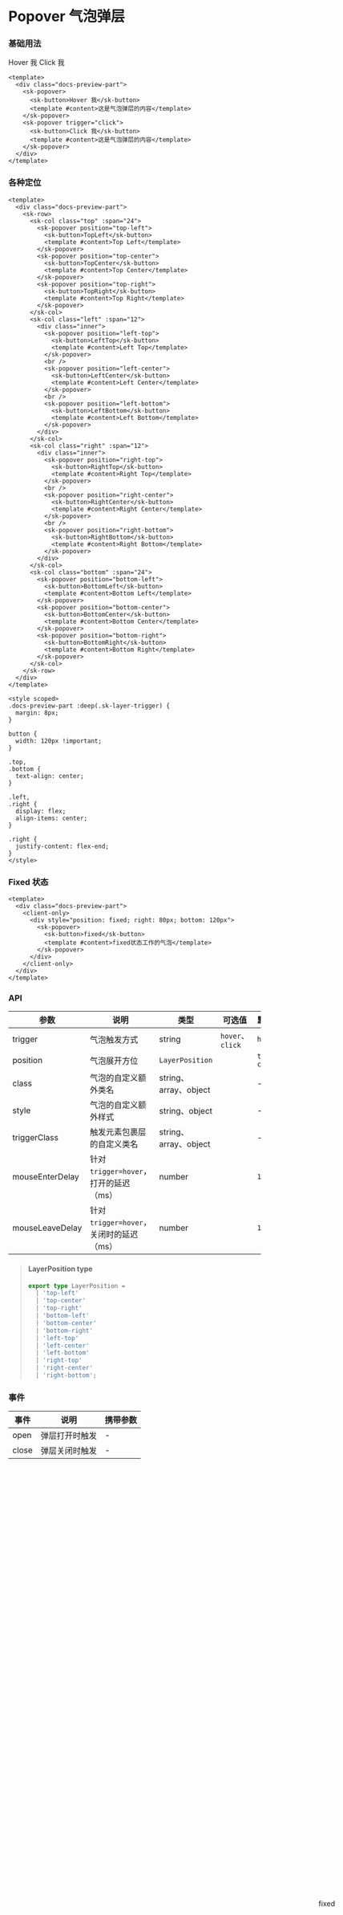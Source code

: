 # Popover 气泡弹层

### 基础用法

<div class="docs-preview-part">
  <client-only>
    <sk-popover>
      <sk-button>Hover 我</sk-button>
      <template #content>这是气泡弹层的内容</template>
    </sk-popover>
    <sk-popover trigger="click">
      <sk-button>Click 我</sk-button>
      <template #content>这是气泡弹层的内容</template>
    </sk-popover>
  </client-only>
</div>

```vue
<template>
  <div class="docs-preview-part">
    <sk-popover>
      <sk-button>Hover 我</sk-button>
      <template #content>这是气泡弹层的内容</template>
    </sk-popover>
    <sk-popover trigger="click">
      <sk-button>Click 我</sk-button>
      <template #content>这是气泡弹层的内容</template>
    </sk-popover>
  </div>
</template>
```

### 各种定位

<PopoverPosition />

```vue
<template>
  <div class="docs-preview-part">
    <sk-row>
      <sk-col class="top" :span="24">
        <sk-popover position="top-left">
          <sk-button>TopLeft</sk-button>
          <template #content>Top Left</template>
        </sk-popover>
        <sk-popover position="top-center">
          <sk-button>TopCenter</sk-button>
          <template #content>Top Center</template>
        </sk-popover>
        <sk-popover position="top-right">
          <sk-button>TopRight</sk-button>
          <template #content>Top Right</template>
        </sk-popover>
      </sk-col>
      <sk-col class="left" :span="12">
        <div class="inner">
          <sk-popover position="left-top">
            <sk-button>LeftTop</sk-button>
            <template #content>Left Top</template>
          </sk-popover>
          <br />
          <sk-popover position="left-center">
            <sk-button>LeftCenter</sk-button>
            <template #content>Left Center</template>
          </sk-popover>
          <br />
          <sk-popover position="left-bottom">
            <sk-button>LeftBottom</sk-button>
            <template #content>Left Bottom</template>
          </sk-popover>
        </div>
      </sk-col>
      <sk-col class="right" :span="12">
        <div class="inner">
          <sk-popover position="right-top">
            <sk-button>RightTop</sk-button>
            <template #content>Right Top</template>
          </sk-popover>
          <br />
          <sk-popover position="right-center">
            <sk-button>RightCenter</sk-button>
            <template #content>Right Center</template>
          </sk-popover>
          <br />
          <sk-popover position="right-bottom">
            <sk-button>RightBottom</sk-button>
            <template #content>Right Bottom</template>
          </sk-popover>
        </div>
      </sk-col>
      <sk-col class="bottom" :span="24">
        <sk-popover position="bottom-left">
          <sk-button>BottomLeft</sk-button>
          <template #content>Bottom Left</template>
        </sk-popover>
        <sk-popover position="bottom-center">
          <sk-button>BottomCenter</sk-button>
          <template #content>Bottom Center</template>
        </sk-popover>
        <sk-popover position="bottom-right">
          <sk-button>BottomRight</sk-button>
          <template #content>Bottom Right</template>
        </sk-popover>
      </sk-col>
    </sk-row>
  </div>
</template>

<style scoped>
.docs-preview-part :deep(.sk-layer-trigger) {
  margin: 8px;
}

button {
  width: 120px !important;
}

.top,
.bottom {
  text-align: center;
}

.left,
.right {
  display: flex;
  align-items: center;
}

.right {
  justify-content: flex-end;
}
</style>
```

### Fixed 状态

<div class="docs-preview-part">
  <client-only>
    <div style="position: fixed; right: 80px; bottom: 120px">
      <sk-popover>
        <sk-button>fixed</sk-button>
        <template #content>fixed状态工作的气泡</template>
      </sk-popover>
    </div>
  </client-only>
</div>

```vue
<template>
  <div class="docs-preview-part">
    <client-only>
      <div style="position: fixed; right: 80px; bottom: 120px">
        <sk-popover>
          <sk-button>fixed</sk-button>
          <template #content>fixed状态工作的气泡</template>
        </sk-popover>
      </div>
    </client-only>
  </div>
</template>
```

### API

| 参数            | 说明                                     | 类型                  | 可选值           | 默认值       |
| --------------- | ---------------------------------------- | --------------------- | ---------------- | ------------ |
| trigger         | 气泡触发方式                             | string                | `hover`、`click` | `hover`      |
| position        | 气泡展开方位                             | `LayerPosition`       |                  | `top-center` |
| class           | 气泡的自定义额外类名                     | string、array、object |                  | -            |
| style           | 气泡的自定义额外样式                     | string、object        |                  | -            |
| triggerClass    | 触发元素包裹层的自定义类名               | string、array、object |                  | -            |
| mouseEnterDelay | 针对 `trigger=hover`，打开的延迟（ms）   | number                |                  | `100`        |
| mouseLeaveDelay | 针对 `trigger=hover`，关闭时的延迟（ms） | number                |                  | `100`        |

> #### LayerPosition <sk-tag ghost>type</sk-tag>
>
> ```ts
> export type LayerPosition =
>   | 'top-left'
>   | 'top-center'
>   | 'top-right'
>   | 'bottom-left'
>   | 'bottom-center'
>   | 'bottom-right'
>   | 'left-top'
>   | 'left-center'
>   | 'left-bottom'
>   | 'right-top'
>   | 'right-center'
>   | 'right-bottom';
> ```

### 事件

| 事件  | 说明           | 携带参数 |
| ----- | -------------- | -------- |
| open  | 弹层打开时触发 | -        |
| close | 弹层关闭时触发 | -        |
